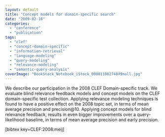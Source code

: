 ```yaml
---
layout: default
title: "Concept models for domain-specific search"
date: "2009-02-16"
categories:
  - "conference"
  - "publication"
tags:
  - "clef"
  - "concept-domain-specific"
  - "information-retrieval"
  - "language-modeling"
  - "query-modeling"
  - "relevance-modeling"
  - "semantic-query-analysis"
coverImage: "BookStack_Notebook_iStock_000011002748XSmall.jpg"
---
```


We describe our participation in the 2008 CLEF Domain-specific track. We evaluate blind relevance feedback models and concept models on the CLEF domain-specific test collection. Applying relevance modeling techniques is found to have a positive effect on the 2008 topic set, in terms of mean average precision and precision@10. Applying concept models for blind relevance feedback, results in even bigger improvements over a query-likelihood baseline, in terms of mean average precision and early precision.

\[bibtex key=CLEF:2008:meij\]
